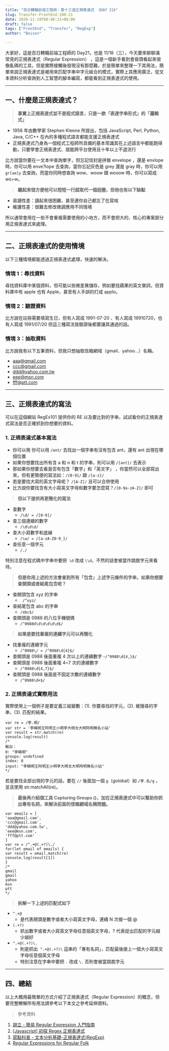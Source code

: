 ```yaml
---
title: "百日轉職前端工程師：第十三週正規表達式 《DAY 21》"
slug: Transfer-FrontEnd-100-21
date: 2020-11-19T00:40:21+08:00
draft: false
tags: ["FrontEnd", "Transfer", "RegExp"]
author: "Boison"

---
```


大家好，這是百日轉職前端工程師的 Day21，也是 11/18（三），今天要來聊聊滿常見的正規表達式（Regular Expression） ，這是一個新手看到會昏頭看起來很像亂碼的工具，但是實際接觸後發現沒有那麼難，於是簡單來整理一下其用法，簡單來說正規表達式是被用來匹配字串中字元組合的模式，實際上其應用廣泛，從文本資料分析查詢到人工智慧的腳本編寫，都能看到正規表達式的使用。

---

## 一、什麼是正規表達式？

> **事實上正規表達式並不是程式語言，只是一款「表達字串形式」的「邏輯式」**

- 1956 年由數學家 Stephen Kleene 所提出，包括 JavaScript, Perl, Python, Java, C/C++ 在內的多種程式語言都能支援正規表達式
- 正規表達式乃身為一個程式工程師所具備的基本常識其在上述語言中都能跑得動，只要學會正規表達式、就能跨平台使用且十年以上不退流行

比方說當你要在一文本中查詢單字，但忘記信封是拼做 envelope ，還是 envlope 時，你可以用 enve?lope 去查詢，當你忘記灰色是 grey 還是 gray 時，你可以用 `gr[ae]y` 去查詢，而當你同時想查詢 wow、woow 跟 wooow 時，你可以寫成 wo+w。

> **聽起來很方便他可以短短一行就取代一個迴圈，但他也有以下缺點**

- 易讀性差：讀起來很困難，甚至連你自己都忘了在寫啥
- 維護性差：很難去修改微調應用不同情境

所以通常會用在一些不會重複需要使用的小地方，而不會把大的、核心的專案部分用正規表達式來處理。

---

## 二、正規表達式的使用情境

以下三種情境都能透過正規表達式處理，快速的解決。

### 情境 1：尋找資料

尋找資料庫中某個資料，但可能以些微差異儲存，例如要找蘋果的英文單詞，但資料庫中有 apple 也有 Apple，甚至有人手誤的打成 applo。

### 情境 2：驗證資料

比方說在註冊需要填寫生日，但有人寫成 1991-07-20 、有人寫成 19910720，也有人寫成 1991/07/20 但這三種寫法我驗證後都要讓其通過的話。

### 情境 3：抽取資料

比方說我有以下五筆資料，但我只想抽取信箱網域（gmail、yahoo…）名稱。

- aaa@gmail.com
- ccc@gmail.com
- ddd@yahoo.com.tw
- eee@msn.com
- fff@ptt.com

---

## 三、正規表達式的寫法

可以在這個網站 RegEx101 提供你的 RE 以及要比對的字串，試試看你的正規表達式寫法是否正確抓到你想要的資料。

### 1. 正規表達式基本寫法

- 你可以用 你可以用 `/ant/` 去找出一個字串有沒有包含 ant，還有 ant 出現在哪個位置
- 如果你想要找出所有含 a 和 n 和 t 的字串，則可以用 `/[ant]/` 去表示
- 那如果你想要去看是否有包含「數字」和「英文字」 ，你當然可以全部寫出來，但有更簡便的寫法如：`/[0-9]/` 跟 `/[a-z]/`
- 若是要找大寫的英文字母呢？ `/[A-Z]/` 且可以合併使用
- 比方說你要找含有大小寫英文字母和數字要怎麼寫？`/[0-9a-zA-Z]/` 即可

> **但以下提供再更簡化的寫法**

- 查數字
  - `/\d/ = /[0-9]/`
- 查三個連續的數字
  - `/\d\d\d/`
- 查大小寫數字和底線
  - `/\w/ = /[a-zA-Z0-9_]/`
- 查任意一個字元
  - `/./`

特別注意在程式碼中字串中要把` \d` 改成 `\\d`，不然的話會被當作跳脫字元來看待。

> **但是你用上述的方法會查到所有「包含」上述字元條件的字串，如果你想要查開頭或者結尾包含呢？**

- 查開頭包含 xyz 的字串
  - ` /^xyz/`
- 查結尾包含 abc 的字串
  - `/abc$/`
- 查開頭是 0988 的八位手機號碼
  - `/^0988d\d\d\d\d\d$/`

> **如果是要找重複的連續字元可以再簡化**

- 找重複的連續字元
  - `/^0988\/ = /^0988\d{4}$/`
- 查開頭是 0988 後面重複 4 次以上的連續數字 -`/^0988\d{4,}$/`
- 查開頭是 0988 後面重複 4~7 次的連續數字
  - `/^0988\d{4,7}$/`
- 查開頭是 0988 後面是不固定次數的連續數字
  - `/^0988\d+$/`

### 2. 正規表達式實際用法

實際使用上一個例子是要定義三組變數：(1). 你要尋找的字元，(2). 被搜尋的字串，(3). 匹配的結果。

```
var re = /李.明/
var str = '李曉明王阿明王小明李大明太大明阿明無名小站'
var result = str.match(re)
console.log(result)
/*
輸出：
0: "李曉明"
groups: undefined
index: 0
input: "李曉明王阿明王小明李大明太大明阿明無名小站"
*/
```

若是要找全部出現的字元的話，要在 `//` 後面加一個 `g`（golobal）如 `/李.名/g` ，並且使用 str.matchAll(re)。

> **最後再介紹個工具 Capturing Groups ()，加在正規表達式中可以幫助你抓出專有名詞，來解決前面的信箱網域名稱問題。**

```
var emails = [
'aaa@gmail.com',
'ccc@gmail.com',
'ddd@yahoo.com.tw',
'eee@msn.com',
'fff@ptt.com'
]
var re = /^.+@(.+?)\./
for(let email of emails) {
var result = email.match(re)
console.log(result[1])
}
/*
gmail
gmail
yahoo
msn
ptt
*/
```

> **拆解一下上述的匹配式如下**

- `^.+@ `
  - 是代表開頭是數字或者大小寫英文字母，連續 N 次接一個 @
- `(.+?)`
  - 抓出數字或者大小寫英文字母任意個英文字母，? 代表捉出匹配的字元越少越好
- `^.+@(.+?)\.`
  - 則是抓出` ^.+@(.+?)\` 這串的「專有名詞」，匹配最後接上一個大小寫英文字母任意個英文字母
  - 特別注意在字串中要把 `.` 改成 `\.` 否則會被當跳脫字元

---

## 四、總結

以上大概用最簡單的方式介紹了正規表達式（Regular Expression）的概念，但要完整瞭解所有用法請參考以下本文之參考延伸資料。

> 參考資料

1. [胡立 - 簡易 Regular Expression 入門指南](https://blog.huli.tw/2020/05/16/introduction-to-regular-expression/)
2. [[Javascript] 初探 Regex 正規表達式](https://moojing.medium.com/javascript-%E5%88%9D%E6%8E%A2regex-%E6%AD%A3%E8%A6%8F%E8%A1%A8%E9%81%94%E5%BC%8F-1da2f4d94795)
3. [寫點科普 - 文本分析基礎-正規表達式(RegExp)](https://kopu.chat/%e6%96%87%e6%9c%ac%e5%88%86%e6%9e%90%e5%9f%ba%e7%a4%8e-%e6%ad%a3%e8%a6%8f%e8%a1%a8%e9%81%94%e5%bc%8fregexp/)
4. [Regular Expressions for Regular Folk](https://refrf.dev/)
